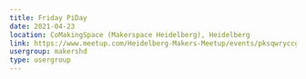 ```yaml
---
title: Friday PiDay
date: 2021-04-23
location: CoMakingSpace (Makerspace Heidelberg), Heidelberg
link: https://www.meetup.com/Heidelberg-Makers-Meetup/events/pksqwryccgbfc/
usergroup: makershd
type: usergroup
---
```

